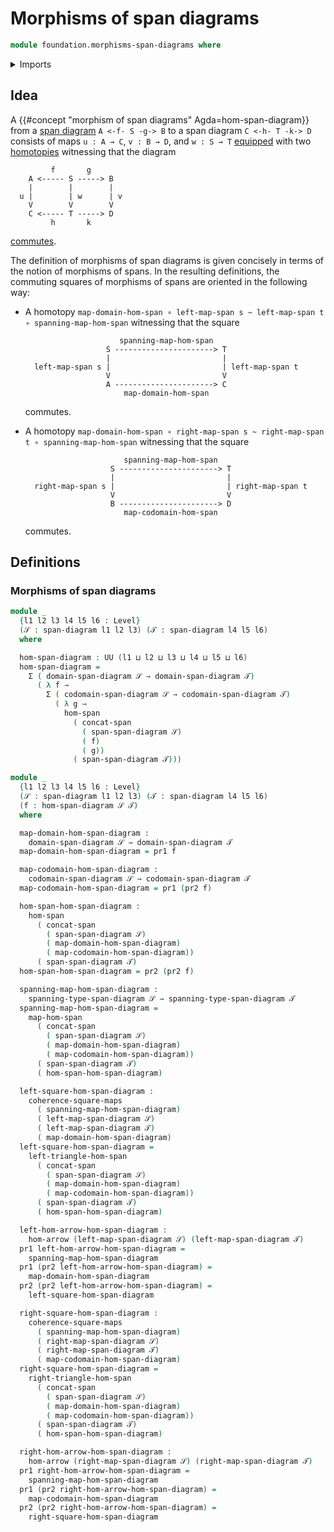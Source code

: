 # Morphisms of span diagrams

```agda
module foundation.morphisms-span-diagrams where
```

<details><summary>Imports</summary>

```agda
open import foundation.dependent-pair-types
open import foundation.operations-spans
open import foundation.morphisms-arrows
open import foundation.morphisms-spans
open import foundation.span-diagrams
open import foundation.universe-levels

open import foundation-core.commuting-squares-of-maps
```

</details>

## Idea

A {{#concept "morphism of span diagrams" Agda=hom-span-diagram}} from a
[span diagram](foundation.span-diagrams.md) `A <-f- S -g-> B` to a span diagram
`C <-h- T -k-> D` consists of maps `u : A → C`, `v : B → D`, and `w : S → T`
[equipped](foundation.structure.md) with two
[homotopies](foundation-core.homotopies.md) witnessing that the diagram

```text
         f       g
    A <----- S -----> B
    |        |        |
  u |        | w      | v
    V        V        V
    C <----- T -----> D
         h       k
```

[commutes](foundation-core.commuting-squares-of-maps.md).

The definition of morphisms of span diagrams is given concisely in terms of the
notion of morphisms of spans. In the resulting definitions, the commuting
squares of morphisms of spans are oriented in the following way:

- A homotopy
  `map-domain-hom-span ∘ left-map-span s ~ left-map-span t ∘ spanning-map-hom-span`
  witnessing that the square

  ```text
                       spanning-map-hom-span
                    S ----------------------> T
                    |                         |
    left-map-span s |                         | left-map-span t
                    V                         V
                    A ----------------------> C
                        map-domain-hom-span
  ```

  commutes.

- A homotopy
  `map-domain-hom-span ∘ right-map-span s ~ right-map-span t ∘ spanning-map-hom-span`
  witnessing that the square

  ```text
                        spanning-map-hom-span
                     S ----------------------> T
                     |                         |
    right-map-span s |                         | right-map-span t
                     V                         V
                     B ----------------------> D
                        map-codomain-hom-span
  ```

  commutes.

## Definitions

### Morphisms of span diagrams

```agda
module _
  {l1 l2 l3 l4 l5 l6 : Level}
  (𝒮 : span-diagram l1 l2 l3) (𝒯 : span-diagram l4 l5 l6)
  where

  hom-span-diagram : UU (l1 ⊔ l2 ⊔ l3 ⊔ l4 ⊔ l5 ⊔ l6)
  hom-span-diagram =
    Σ ( domain-span-diagram 𝒮 → domain-span-diagram 𝒯)
      ( λ f →
        Σ ( codomain-span-diagram 𝒮 → codomain-span-diagram 𝒯)
          ( λ g →
            hom-span
              ( concat-span
                ( span-span-diagram 𝒮)
                ( f)
                ( g))
              ( span-span-diagram 𝒯)))

module _
  {l1 l2 l3 l4 l5 l6 : Level}
  (𝒮 : span-diagram l1 l2 l3) (𝒯 : span-diagram l4 l5 l6)
  (f : hom-span-diagram 𝒮 𝒯)
  where

  map-domain-hom-span-diagram :
    domain-span-diagram 𝒮 → domain-span-diagram 𝒯
  map-domain-hom-span-diagram = pr1 f

  map-codomain-hom-span-diagram :
    codomain-span-diagram 𝒮 → codomain-span-diagram 𝒯
  map-codomain-hom-span-diagram = pr1 (pr2 f)

  hom-span-hom-span-diagram :
    hom-span
      ( concat-span
        ( span-span-diagram 𝒮)
        ( map-domain-hom-span-diagram)
        ( map-codomain-hom-span-diagram))
      ( span-span-diagram 𝒯)
  hom-span-hom-span-diagram = pr2 (pr2 f)

  spanning-map-hom-span-diagram :
    spanning-type-span-diagram 𝒮 → spanning-type-span-diagram 𝒯
  spanning-map-hom-span-diagram =
    map-hom-span
      ( concat-span
        ( span-span-diagram 𝒮)
        ( map-domain-hom-span-diagram)
        ( map-codomain-hom-span-diagram))
      ( span-span-diagram 𝒯)
      ( hom-span-hom-span-diagram)

  left-square-hom-span-diagram :
    coherence-square-maps
      ( spanning-map-hom-span-diagram)
      ( left-map-span-diagram 𝒮)
      ( left-map-span-diagram 𝒯)
      ( map-domain-hom-span-diagram)
  left-square-hom-span-diagram =
    left-triangle-hom-span
      ( concat-span
        ( span-span-diagram 𝒮)
        ( map-domain-hom-span-diagram)
        ( map-codomain-hom-span-diagram))
      ( span-span-diagram 𝒯)
      ( hom-span-hom-span-diagram)

  left-hom-arrow-hom-span-diagram :
    hom-arrow (left-map-span-diagram 𝒮) (left-map-span-diagram 𝒯)
  pr1 left-hom-arrow-hom-span-diagram =
    spanning-map-hom-span-diagram
  pr1 (pr2 left-hom-arrow-hom-span-diagram) =
    map-domain-hom-span-diagram
  pr2 (pr2 left-hom-arrow-hom-span-diagram) =
    left-square-hom-span-diagram

  right-square-hom-span-diagram :
    coherence-square-maps
      ( spanning-map-hom-span-diagram)
      ( right-map-span-diagram 𝒮)
      ( right-map-span-diagram 𝒯)
      ( map-codomain-hom-span-diagram)
  right-square-hom-span-diagram =
    right-triangle-hom-span
      ( concat-span
        ( span-span-diagram 𝒮)
        ( map-domain-hom-span-diagram)
        ( map-codomain-hom-span-diagram))
      ( span-span-diagram 𝒯)
      ( hom-span-hom-span-diagram)

  right-hom-arrow-hom-span-diagram :
    hom-arrow (right-map-span-diagram 𝒮) (right-map-span-diagram 𝒯)
  pr1 right-hom-arrow-hom-span-diagram =
    spanning-map-hom-span-diagram
  pr1 (pr2 right-hom-arrow-hom-span-diagram) =
    map-codomain-hom-span-diagram
  pr2 (pr2 right-hom-arrow-hom-span-diagram) =
    right-square-hom-span-diagram
```
